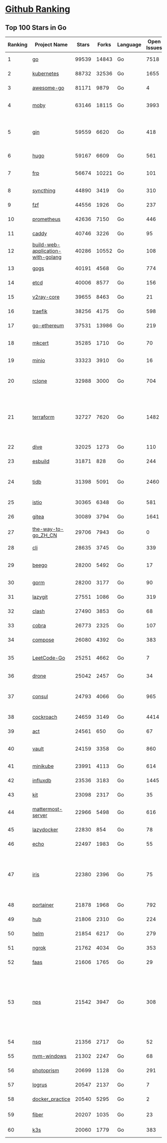 [Github Ranking](../README.md)
==========

## Top 100 Stars in Go

| Ranking | Project Name | Stars | Forks | Language | Open Issues | Description | Last Commit |
| ------- | ------------ | ----- | ----- | -------- | ----------- | ----------- | ----------- |
| 1 | [go](https://github.com/golang/go) | 99539 | 14843 | Go | 7518 | The Go programming language | 2022-05-26T23:23:39Z |
| 2 | [kubernetes](https://github.com/kubernetes/kubernetes) | 88732 | 32536 | Go | 1655 | Production-Grade Container Scheduling and Management | 2022-05-27T02:07:35Z |
| 3 | [awesome-go](https://github.com/avelino/awesome-go) | 81171 | 9879 | Go | 4 | A curated list of awesome Go frameworks, libraries and software | 2022-05-24T05:09:15Z |
| 4 | [moby](https://github.com/moby/moby) | 63146 | 18115 | Go | 3993 | Moby Project - a collaborative project for the container ecosystem to assemble container-based systems | 2022-05-27T01:58:39Z |
| 5 | [gin](https://github.com/gin-gonic/gin) | 59559 | 6620 | Go | 418 | Gin is a HTTP web framework written in Go (Golang). It features a Martini-like API with much better performance -- up to 40 times faster. If you need smashing performance, get yourself some Gin. | 2022-05-22T14:27:48Z |
| 6 | [hugo](https://github.com/gohugoio/hugo) | 59167 | 6609 | Go | 561 | The world’s fastest framework for building websites. | 2022-05-26T16:50:05Z |
| 7 | [frp](https://github.com/fatedier/frp) | 56674 | 10221 | Go | 101 | A fast reverse proxy to help you expose a local server behind a NAT or firewall to the internet. | 2022-05-26T15:57:30Z |
| 8 | [syncthing](https://github.com/syncthing/syncthing) | 44890 | 3419 | Go | 310 | Open Source Continuous File Synchronization | 2022-05-26T19:03:18Z |
| 9 | [fzf](https://github.com/junegunn/fzf) | 44556 | 1926 | Go | 237 | :cherry_blossom: A command-line fuzzy finder | 2022-05-25T02:33:44Z |
| 10 | [prometheus](https://github.com/prometheus/prometheus) | 42636 | 7150 | Go | 446 | The Prometheus monitoring system and time series database. | 2022-05-27T02:15:49Z |
| 11 | [caddy](https://github.com/caddyserver/caddy) | 40746 | 3226 | Go | 95 | Fast, multi-platform web server with automatic HTTPS | 2022-05-26T17:58:13Z |
| 12 | [build-web-application-with-golang](https://github.com/astaxie/build-web-application-with-golang) | 40286 | 10552 | Go | 108 | A golang ebook intro how to build a web with golang | 2022-05-22T00:51:48Z |
| 13 | [gogs](https://github.com/gogs/gogs) | 40191 | 4568 | Go | 774 | Gogs is a painless self-hosted Git service | 2022-05-27T00:36:39Z |
| 14 | [etcd](https://github.com/etcd-io/etcd) | 40006 | 8577 | Go | 156 | Distributed reliable key-value store for the most critical data of a distributed system | 2022-05-26T18:34:36Z |
| 15 | [v2ray-core](https://github.com/v2ray/v2ray-core) | 39655 | 8463 | Go | 21 | A platform for building proxies to bypass network restrictions. | 2022-05-24T03:01:46Z |
| 16 | [traefik](https://github.com/traefik/traefik) | 38256 | 4175 | Go | 598 | The Cloud Native Application Proxy | 2022-05-25T16:14:08Z |
| 17 | [go-ethereum](https://github.com/ethereum/go-ethereum) | 37531 | 13986 | Go | 219 | Official Go implementation of the Ethereum protocol | 2022-05-26T23:48:46Z |
| 18 | [mkcert](https://github.com/FiloSottile/mkcert) | 35285 | 1710 | Go | 70 | A simple zero-config tool to make locally trusted development certificates with any names you'd like. | 2022-05-16T17:06:09Z |
| 19 | [minio](https://github.com/minio/minio) | 33323 | 3910 | Go | 16 | Multi-Cloud Object Storage | 2022-05-27T00:58:09Z |
| 20 | [rclone](https://github.com/rclone/rclone) | 32988 | 3000 | Go | 704 | "rsync for cloud storage" - Google Drive, S3, Dropbox, Backblaze B2, One Drive, Swift, Hubic, Wasabi, Google Cloud Storage, Yandex Files | 2022-05-24T16:21:41Z |
| 21 | [terraform](https://github.com/hashicorp/terraform) | 32727 | 7620 | Go | 1482 | Terraform enables you to safely and predictably create, change, and improve infrastructure. It is an open source tool that codifies APIs into declarative configuration files that can be shared amongst team members, treated as code, edited, reviewed, and versioned. | 2022-05-26T17:47:15Z |
| 22 | [dive](https://github.com/wagoodman/dive) | 32025 | 1273 | Go | 110 | A tool for exploring each layer in a docker image | 2022-05-25T06:45:00Z |
| 23 | [esbuild](https://github.com/evanw/esbuild) | 31871 | 828 | Go | 244 | An extremely fast JavaScript and CSS bundler and minifier | 2022-05-27T02:51:50Z |
| 24 | [tidb](https://github.com/pingcap/tidb) | 31398 | 5091 | Go | 2460 | TiDB is an open-source, cloud-native, distributed, MySQL-Compatible database for elastic scale and real-time analytics. Try free: https://tidbcloud.com/signup | 2022-05-27T02:28:26Z |
| 25 | [istio](https://github.com/istio/istio) | 30365 | 6348 | Go | 581 | Connect, secure, control, and observe services. | 2022-05-27T02:24:54Z |
| 26 | [gitea](https://github.com/go-gitea/gitea) | 30089 | 3794 | Go | 1641 | Git with a cup of tea, painless self-hosted git service | 2022-05-26T21:57:11Z |
| 27 | [the-way-to-go_ZH_CN](https://github.com/unknwon/the-way-to-go_ZH_CN) | 29706 | 7943 | Go | 0 | 《The Way to Go》中文译本，中文正式名《Go 入门指南》 | 2022-05-26T16:09:15Z |
| 28 | [cli](https://github.com/cli/cli) | 28635 | 3745 | Go | 339 | GitHub’s official command line tool | 2022-05-26T23:00:35Z |
| 29 | [beego](https://github.com/beego/beego) | 28200 | 5492 | Go | 17 | beego is an open-source, high-performance web framework for the Go programming language. | 2022-05-26T05:48:10Z |
| 30 | [gorm](https://github.com/go-gorm/gorm) | 28200 | 3177 | Go | 90 | The fantastic ORM library for Golang, aims to be developer friendly | 2022-05-27T01:43:16Z |
| 31 | [lazygit](https://github.com/jesseduffield/lazygit) | 27551 | 1086 | Go | 319 | simple terminal UI for git commands | 2022-05-22T16:44:30Z |
| 32 | [clash](https://github.com/Dreamacro/clash) | 27490 | 3853 | Go | 68 | A rule-based tunnel in Go. | 2022-05-26T09:47:11Z |
| 33 | [cobra](https://github.com/spf13/cobra) | 26773 | 2325 | Go | 107 | A Commander for modern Go CLI interactions | 2022-05-27T02:05:31Z |
| 34 | [compose](https://github.com/docker/compose) | 26080 | 4392 | Go | 383 | Define and run multi-container applications with Docker | 2022-05-25T13:01:01Z |
| 35 | [LeetCode-Go](https://github.com/halfrost/LeetCode-Go) | 25251 | 4662 | Go | 7 | ✅ Solutions to LeetCode by Go, 100% test coverage, runtime beats 100% / LeetCode 题解 | 2022-05-20T18:46:47Z |
| 36 | [drone](https://github.com/harness/drone) | 25042 | 2457 | Go | 34 | Drone is a Container-Native, Continuous Delivery Platform | 2022-05-19T20:50:30Z |
| 37 | [consul](https://github.com/hashicorp/consul) | 24793 | 4066 | Go | 965 | Consul is a distributed, highly available, and data center aware solution to connect and configure applications across dynamic, distributed infrastructure. | 2022-05-27T02:04:36Z |
| 38 | [cockroach](https://github.com/cockroachdb/cockroach) | 24659 | 3149 | Go | 4414 | CockroachDB - the open source, cloud-native distributed SQL database. | 2022-05-27T02:59:28Z |
| 39 | [act](https://github.com/nektos/act) | 24561 | 650 | Go | 67 | Run your GitHub Actions locally 🚀 | 2022-05-26T21:46:13Z |
| 40 | [vault](https://github.com/hashicorp/vault) | 24159 | 3358 | Go | 860 | A tool for secrets management, encryption as a service, and privileged access management | 2022-05-27T00:50:46Z |
| 41 | [minikube](https://github.com/kubernetes/minikube) | 23991 | 4113 | Go | 614 | Run Kubernetes locally | 2022-05-26T23:19:35Z |
| 42 | [influxdb](https://github.com/influxdata/influxdb) | 23536 | 3183 | Go | 1445 | Scalable datastore for metrics, events, and real-time analytics | 2022-05-26T18:27:56Z |
| 43 | [kit](https://github.com/go-kit/kit) | 23098 | 2317 | Go | 35 | A standard library for microservices. | 2022-05-18T17:42:53Z |
| 44 | [mattermost-server](https://github.com/mattermost/mattermost-server) | 22966 | 5498 | Go | 616 | Mattermost is an open source platform for secure collaboration across the entire software development lifecycle. | 2022-05-26T20:28:22Z |
| 45 | [lazydocker](https://github.com/jesseduffield/lazydocker) | 22830 | 854 | Go | 78 | The lazier way to manage everything docker | 2022-05-19T07:04:08Z |
| 46 | [echo](https://github.com/labstack/echo) | 22497 | 1983 | Go | 55 | High performance, minimalist Go web framework | 2022-05-26T11:03:30Z |
| 47 | [iris](https://github.com/kataras/iris) | 22380 | 2396 | Go | 75 | The fastest HTTP/2 Go Web Framework. A true successor of expressjs and laravel. Supports AWS Lambda, gRPC, MVC, Unique Router, Websockets, Sessions, Test suite, Dependency Injection and more. Thank you / 谢谢 https://github.com/kataras/iris/issues/1329 | 2022-05-24T11:47:58Z |
| 48 | [portainer](https://github.com/portainer/portainer) | 21878 | 1968 | Go | 792 | Making Docker and Kubernetes management easy. | 2022-05-27T02:24:10Z |
| 49 | [hub](https://github.com/github/hub) | 21806 | 2310 | Go | 224 | A command-line tool that makes git easier to use with GitHub. | 2022-04-04T13:16:50Z |
| 50 | [helm](https://github.com/helm/helm) | 21854 | 6217 | Go | 279 | The Kubernetes Package Manager | 2022-05-26T21:04:17Z |
| 51 | [ngrok](https://github.com/inconshreveable/ngrok) | 21762 | 4034 | Go | 353 | Introspected tunnels to localhost | 2022-05-17T08:00:28Z |
| 52 | [faas](https://github.com/openfaas/faas) | 21606 | 1765 | Go | 29 | OpenFaaS - Serverless Functions Made Simple | 2022-05-26T14:11:06Z |
| 53 | [nps](https://github.com/ehang-io/nps) | 21542 | 3947 | Go | 308 | 一款轻量级、高性能、功能强大的内网穿透代理服务器。支持tcp、udp、socks5、http等几乎所有流量转发，可用来访问内网网站、本地支付接口调试、ssh访问、远程桌面，内网dns解析、内网socks5代理等等……，并带有功能强大的web管理端。a lightweight, high-performance, powerful intranet penetration proxy server, with a powerful web management terminal. | 2022-05-26T07:41:46Z |
| 54 | [nsq](https://github.com/nsqio/nsq) | 21356 | 2717 | Go | 52 | A realtime distributed messaging platform | 2022-05-06T16:23:52Z |
| 55 | [nvm-windows](https://github.com/coreybutler/nvm-windows) | 21302 | 2247 | Go | 68 | A node.js version management utility for Windows. Ironically written in Go. | 2022-05-19T15:45:42Z |
| 56 | [photoprism](https://github.com/photoprism/photoprism) | 20699 | 1128 | Go | 291 | AI-Powered Photos App for the Decentralized Web 🌈💎✨ | 2022-05-26T21:39:29Z |
| 57 | [logrus](https://github.com/sirupsen/logrus) | 20547 | 2137 | Go | 7 | Structured, pluggable logging for Go. | 2022-05-25T11:53:45Z |
| 58 | [docker_practice](https://github.com/yeasy/docker_practice) | 20540 | 5295 | Go | 2 | Learn and understand Docker&Container technologies, with real DevOps practice! | 2022-05-24T10:28:56Z |
| 59 | [fiber](https://github.com/gofiber/fiber) | 20207 | 1035 | Go | 23 | ⚡️ Express inspired web framework written in Go | 2022-05-24T06:01:15Z |
| 60 | [k3s](https://github.com/k3s-io/k3s) | 20060 | 1779 | Go | 383 | Lightweight Kubernetes | 2022-05-26T21:21:02Z |

